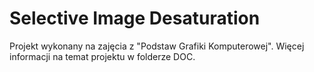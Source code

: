 # Selective Image Desaturation
Projekt wykonany na zajęcia z "Podstaw Grafiki Komputerowej". Więcej informacji na temat projektu w folderze DOC.
